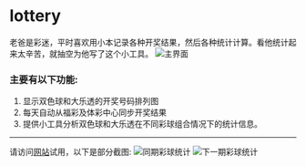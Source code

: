 # lottery
老爸是彩迷，平时喜欢用小本记录各种开奖结果，然后各种统计计算。看他统计起来太辛苦，就抽空为他写了这个小工具。
![主界面](https://ooo.0o0.ooo/2015/09/12/55f399ff388c2.png "双色球排列图")

### 主要有以下功能:
1. 显示双色球和大乐透的开奖号码排列图
2. 每天自动从福彩及体彩中心同步开奖结果
3. 提供小工具分析双色球和大乐透在不同彩球组合情况下的统计信息。

**********

请访问[网站](http://lottery.nzai.me/)试用，以下是部分截图:
![同期彩球统计](https://ooo.0o0.ooo/2015/09/12/55f39a004ac2c.png "同期彩球统计")
![下一期彩球统计](https://ooo.0o0.ooo/2015/09/12/55f39a00d5c90.png "下一期彩球统计")
